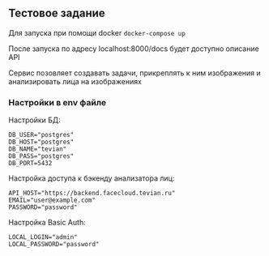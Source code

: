 ## Тестовое задание

Для запуска при помощи docker `docker-compose up`

После запуска по адресу localhost:8000/docs будет доступно описание API

Сервис позовляет создавать задачи, прикреплять к ним изображения и анализировать лица на изображениях

### Настройки в env файле

Настройки БД:
```
DB_USER="postgres"
DB_HOST="postgres"
DB_NAME="tevian"
DB_PASS="postgres"
DB_PORT=5432
```

Настройка доступа к бэкенду анализатора лиц:
```
API_HOST="https://backend.facecloud.tevian.ru"
EMAIL="user@example.com"
PASSWORD="password"
```

Настройка Basic Auth:
```
LOCAL_LOGIN="admin"
LOCAL_PASSWORD="password"
```
